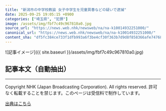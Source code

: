 ```yaml
---
title: "新潟市の中学校教諭 女子中学生を児童買春などの疑いで逮捕"
date: 2025-09-25 19:05:15 +0900
categories: ["埼玉県", "犯罪"]
image: /assets/img/fbf7c49c967810a0.jpg
source_url: "https://news.web.nhk/newsweb/na/na-k10014932251000/"
canonical_url: "https://news.web.nhk/newsweb/na/na-k10014932251000/"
content_sha: "df5fc384ce733f1dfb993a6f3be4cf30f363b7d9d8f858366afe74768b6c549f"
---
```


![記事イメージ]({{ site.baseurl }}/assets/img/fbf7c49c967810a0.jpg)

## 記事本文（自動抽出）
<div><div class="_13tndsj2"><nav aria-label="フッターサイトナビゲーション" class="_13tndsj4"></nav><hr class="esl7kn2s esl7kn1l esl7kn1n _14xli2ae"><p class="esl7kn2s esl7kn1m esl7kn1o _1yvk0f68 _1lugom81">Copyright NHK (Japan Broadcasting Corporation). All rights reserved. 許可なく転載することを禁じます。このページは受信料で制作しています。</p></div></div>

[出典はこちら](https://news.web.nhk/newsweb/na/na-k10014932251000/)
